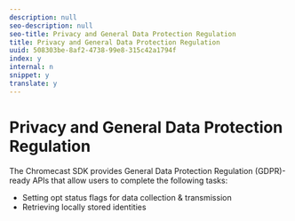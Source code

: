 ```yaml
---
description: null
seo-description: null
seo-title: Privacy and General Data Protection Regulation
title: Privacy and General Data Protection Regulation
uuid: 508303be-8af2-4738-99e8-315c42a1794f
index: y
internal: n
snippet: y
translate: y
---
```


# Privacy and General Data Protection Regulation

The Chromecast SDK provides General Data Protection Regulation (GDPR)-ready APIs that allow users to complete the following tasks:

* Setting opt status flags for data collection &amp; transmission
* Retrieving locally stored identities

